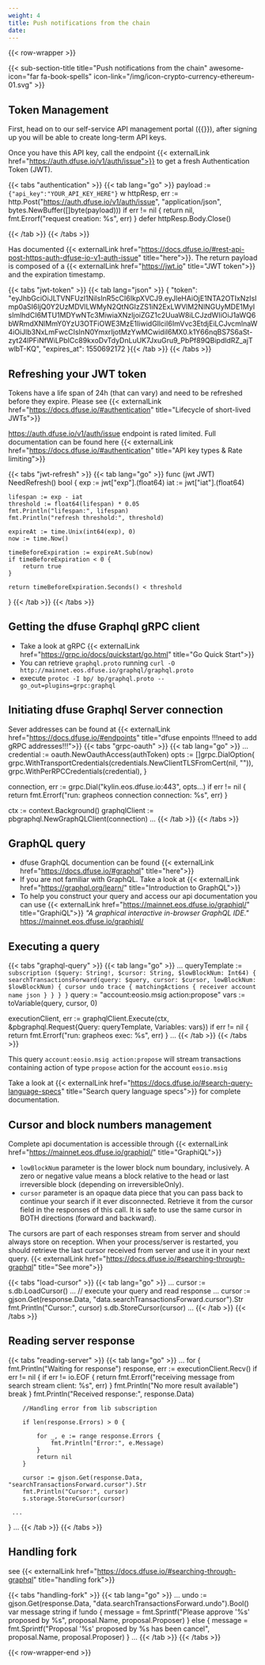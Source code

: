 ```yaml
---
weight: 4
title: Push notifications from the chain
date: 
---
```


{{< row-wrapper >}}

{{< sub-section-title title="Push notifications from the chain" awesome-icon="far fa-book-spells" icon-link="/img/icon-crypto-currency-ethereum-01.svg" >}}
## Token Management

First, head on to our self-service API management portal ({{<externalLink href="https://app.dfuse.io">}}), after signing up you will be able to create long-term API keys.

Once you have this API key, call the  endpoint {{< externalLink href="https://auth.dfuse.io/v1/auth/issue">}} to get a fresh Authentication Token (JWT). 

{{< tabs "authentication" >}}
{{< tab lang="go" >}}
payload := `{"api_key":"YOUR_API_KEY_HERE"}`
w
httpResp, err := http.Post("https://auth.dfuse.io/v1/auth/issue", "application/json", bytes.NewBuffer([]byte(payload)))
if err != nil {
    return nil, fmt.Errorf("request creation: %s", err)
}
defer httpResp.Body.Close()

{{< /tab >}}
{{< /tabs >}}

Has documented {{< externalLink href="https://docs.dfuse.io/#rest-api-post-https-auth-dfuse-io-v1-auth-issue" title="here">}}. The return payload is composed of a {{< externalLink href="https://jwt.io" title="JWT token">}} and the expiration timestamp.

{{< tabs "jwt-token" >}}
{{< tab lang="json" >}}
{
  "token": "eyJhbGciOiJLTVNFUzI1NiIsInR5cCI6IkpXVCJ9.eyJleHAiOjE1NTA2OTIxNzIsImp0aSI6IjQ0Y2UzMDVlLWMyN2QtNGIzZS1iN2ExLWVlM2NlNGUyMDE1MyIsImlhdCI6MTU1MDYwNTc3MiwiaXNzIjoiZGZ1c2UuaW8iLCJzdWIiOiJ1aWQ6bWRmdXNlMmY0YzU3OTFiOWE3MzE1IiwidGllciI6ImVvc3EtdjEiLCJvcmlnaW4iOiJlb3NxLmFwcCIsInN0YmxrIjotMzYwMCwidiI6MX0.k1Y66nqBS7S6aSt-zyt24lPFiNfWiLPbICc89kxoDvTdyDnLuUK7JxuGru9_PbPf89QBipdldRZ_ajTwlbT-KQ",
  "expires_at": 1550692172
}{{< /tab >}}
{{< /tabs >}}

## Refreshing your JWT token
Tokens have a life span of 24h (that can vary) and need to be refreshed before they expire. Please see {{< externalLink href="https://docs.dfuse.io/#authentication" title="Lifecycle of short-lived JWTs">}}

https://auth.dfuse.io/v1/auth/issue endpoint is rated limited. Full documentation can be found here {{< externalLink href="https://docs.dfuse.io/#authentication" title="API key types & Rate limiting">}} 
     
{{< tabs "jwt-refresh" >}}
{{< tab lang="go" >}}
func (jwt JWT) NeedRefresh() bool {
	exp := jwt["exp"].(float64)
	iat := jwt["iat"].(float64)

	lifespan := exp - iat
	threshold := float64(lifespan) * 0.05
	fmt.Println("lifespan:", lifespan)
	fmt.Println("refresh threshold:", threshold)

	expireAt := time.Unix(int64(exp), 0)
	now := time.Now()

	timeBeforeExpiration := expireAt.Sub(now)
	if timeBeforeExpiration < 0 {
		return true
	}

	return timeBeforeExpiration.Seconds() < threshold
}
{{< /tab >}}
{{< /tabs >}}

## Getting the dfuse Graphql gRPC client
- Take a look at gRPC {{< externalLink href="https://grpc.io/docs/quickstart/go.html" title="Go Quick Start">}}
- You can retrieve `graphql.proto` running `curl -O http://mainnet.eos.dfuse.io/graphql/graphql.proto`
- execute `protoc -I bp/ bp/graphql.proto --go_out=plugins=grpc:graphql`


## Initiating dfuse Graphql Server connection
Sever addresses can be found at {{< externalLink href="https://docs.dfuse.io/#endpoints" title="dfuse enpoints !!!need to add gRPC addresses!!!">}}
{{< tabs "grpc-oauth" >}}
{{< tab lang="go" >}}
...
credential := oauth.NewOauthAccess(authToken)
opts := []grpc.DialOption{
    grpc.WithTransportCredentials(credentials.NewClientTLSFromCert(nil, "")),
    grpc.WithPerRPCCredentials(credential),
}

connection, err := grpc.Dial("kylin.eos.dfuse.io:443", opts...)
if err != nil {
    return fmt.Errorf("run: grapheos connection connection: %s", err)
}

ctx := context.Background()
graphqlClient := pbgraphql.NewGraphQLClient(connection)
...
{{< /tab >}}
{{< /tabs >}}

## GraphQL query
- dfuse GraphQL documention can be found {{< externalLink href="https://docs.dfuse.io/#graphql" title="here">}}
- If you are not familiar with GraphQL. Take a look at {{< externalLink href="https://graphql.org/learn/" title="Introduction to GraphQL">}} 
- To help you construct your query and access our api documentation you can use {{< externalLink href="https://mainnet.eos.dfuse.io/graphiql/" title="GraphiQL">}} _"A graphical interactive in-browser GraphQL IDE."_ 
https://mainnet.eos.dfuse.io/graphiql/

## Executing a query
{{< tabs "graphql-query" >}}
{{< tab lang="go" >}}
...
queryTemplate := `
    subscription ($query: String!, $cursor: String, $lowBlockNum: Int64) {
      searchTransactionsForward(query: $query, cursor: $cursor, lowBlockNum: $lowBlockNum) {
        cursor
        undo
        trace {
          matchingActions {
            receiver
            account
            name
            json
          }
        }
      }
    }
`
query := "account:eosio.msig action:propose"
vars := toVariable(query, cursor, 0)

executionClient, err := graphqlClient.Execute(ctx, &pbgraphql.Request{Query: queryTemplate, Variables: vars})
if err != nil {
    return fmt.Errorf("run: grapheos exec: %s", err)
}
...
{{< /tab >}}
{{< /tabs >}} 

This query `account:eosio.msig action:propose` will stream transactions containing action of type `propose` action for the account `eosio.msig`

Take a look at {{< externalLink href="https://docs.dfuse.io/#search-query-language-specs" title="Search query language specs">}} for complete documentation.   
 
## Cursor and block numbers management
Complete api documentation is accessible through {{< externalLink href="https://mainnet.eos.dfuse.io/graphiql/" title="GraphiQL">}} 
- `lowBlockNum` parameter is the lower block num boundary, inclusively. A zero or negative value means a block relative to the head or last irreversible block (depending on irreversibleOnly).
- `cursor` parameter is an opaque data piece that you can pass back to continue your search if it ever disconnected. Retrieve it from the cursor field in the responses of this call. It is safe to use the same cursor in BOTH directions (forward and backward).

The cursors are part of each responses stream from server and should always store on reception. When your process/server is restarted, you should retrieve the last cursor received from server and use it in your next query. {{< externalLink href="https://docs.dfuse.io/#searching-through-graphql" title="See more">}}

{{< tabs "load-cursor" >}}
{{< tab lang="go" >}}
...
cursor := s.db.LoadCursor()
... 
// execute your query and read response
...
cursor := gjson.Get(response.Data, "data.searchTransactionsForward.cursor").Str
fmt.Println("Cursor:", cursor)
s.db.StoreCursor(cursor)
...
{{< /tab >}}
{{< /tabs >}} 

 
## Reading server response
{{< tabs "reading-server" >}}
{{< tab lang="go" >}}
...
 for {
 		fmt.Println("Waiting for response")
 		response, err := executionClient.Recv()
 		if err != nil {
 			if err != io.EOF {
 				return fmt.Errorf("receiving message from search stream client: %s", err)
 			}
 			fmt.Println("No more result available")
 			break
 		}
 		fmt.Println("Received response:", response.Data)
 
 		//Handling error from lib subscription
 
 		if len(response.Errors) > 0 {
 
 			for _, e := range response.Errors {
 				fmt.Println("Error:", e.Message)
 			}
 			return nil
 		}
 
 		cursor := gjson.Get(response.Data, "searchTransactionsForward.cursor").Str
 		fmt.Println("Cursor:", cursor)
 		s.storage.StoreCursor(cursor)
 
     ...
 }
 ...
{{< /tab >}}
{{< /tabs >}} 

## Handling fork
see {{< externalLink href="https://docs.dfuse.io/#searching-through-graphql" title="handling fork">}}

{{< tabs "handling-fork" >}}
{{< tab lang="go" >}}
...
undo := gjson.Get(response.Data, "data.searchTransactionsForward.undo").Bool()
var message string
if !undo {
    message = fmt.Sprintf("Please approve '%s' proposed by %s", proposal.Name, proposal.Proposer)
} else {
    message = fmt.Sprintf("Proposal '%s' proposed by %s has been cancel", proposal.Name, proposal.Proposer)
}
...
{{< /tab >}}
{{< /tabs >}} 


{{< row-wrapper-end >}}  